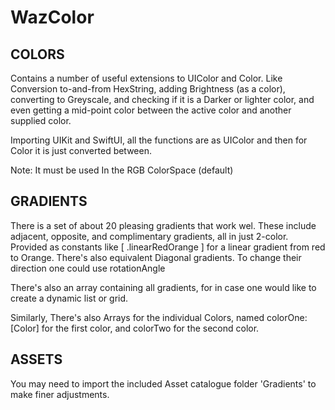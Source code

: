 # WazColor


COLORS
------
Contains a number of useful extensions to UIColor and Color. 
Like Conversion to-and-from HexString, adding Brightness (as a color), converting to Greyscale, and checking if it is a Darker or lighter color, and even getting a mid-point color between the active color and another supplied color.

Importing UIKit and SwiftUI, all the functions are as UIColor and then for Color it is just converted between.

Note: It must be used In the RGB ColorSpace (default)


GRADIENTS
---------

There is a set of about 20 pleasing gradients that work wel. These include adjacent, opposite, and complimentary gradients, all in just 2-color. Provided as constants like [ .linearRedOrange ] for a linear gradient from red to Orange. There's also equivalent Diagonal gradients.
To change their direction one could use rotationAngle

There's also an array containing all gradients, for in case one would like to create a dynamic list or grid.

Similarly, There's also Arrays for the individual Colors, named colorOne: [Color] for the first color, and colorTwo for the second color.

ASSETS
------

You may need to import the included Asset catalogue folder 'Gradients' to make finer adjustments.









